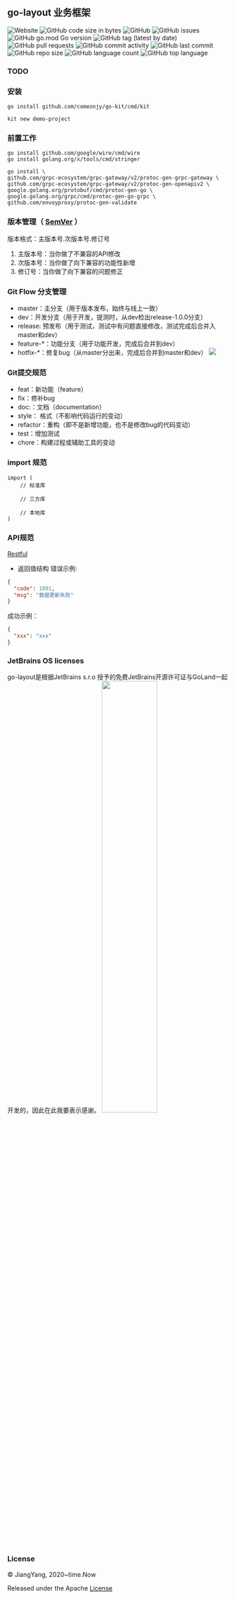 ## go-layout 业务框架
![Website](https://img.shields.io/website?url=https%3A%2F%2Fwww.jiangyang.me)
![GitHub code size in bytes](https://img.shields.io/github/languages/code-size/comeonjy/go-layout)
![GitHub](https://img.shields.io/github/license/comeonjy/go-layout)
![GitHub issues](https://img.shields.io/github/issues/comeonjy/go-layout)
![GitHub go.mod Go version](https://img.shields.io/github/go-mod/go-version/comeonjy/go-layout)
![GitHub tag (latest by date)](https://img.shields.io/github/v/tag/comeonjy/go-layout)
![GitHub pull requests](https://img.shields.io/github/issues-pr/comeonjy/go-layout)
![GitHub commit activity](https://img.shields.io/github/commit-activity/w/comeonjy/go-layout)
![GitHub last commit](https://img.shields.io/github/last-commit/comeonjy/go-layout)
![GitHub repo size](https://img.shields.io/github/repo-size/comeonjy/go-layout)
![GitHub language count](https://img.shields.io/github/languages/count/comeonjy/go-layout)
![GitHub top language](https://img.shields.io/github/languages/top/comeonjy/go-layout)

### TODO

### 安装
```shell
go install github.com/comeonjy/go-kit/cmd/kit

kit new demo-project
```

### 前置工作
```shell
go install github.com/google/wire/cmd/wire
go install golang.org/x/tools/cmd/stringer

go install \
github.com/grpc-ecosystem/grpc-gateway/v2/protoc-gen-grpc-gateway \
github.com/grpc-ecosystem/grpc-gateway/v2/protoc-gen-openapiv2 \
google.golang.org/protobuf/cmd/protoc-gen-go \
google.golang.org/grpc/cmd/protoc-gen-go-grpc \
github.com/envoyproxy/protoc-gen-validate
```

### 版本管理（ [SemVer](https://semver.org/lang/zh-CN/) ）
版本格式：主版本号.次版本号.修订号
1. 主版本号：当你做了不兼容的API修改
2. 次版本号：当你做了向下兼容的功能性新增
3. 修订号：当你做了向下兼容的问题修正

### Git Flow 分支管理
- master：主分支（用于版本发布，始终与线上一致）
- dev：开发分支（用于开发，提测时，从dev检出release-1.0.0分支）
- release: 预发布（用于测试，测试中有问题直接修改，测试完成后合并入master和dev）
- feature-*：功能分支（用于功能开发，完成后合并到dev）
- hotfix-*：修复bug（从master分出来，完成后合并到master和dev）
  ![](http://assets.processon.com/chart_image/5f93a2e15653bb06ef13def8.png)

### Git提交规范
- feat：新功能（feature）
- fix：修补bug
- doc:：文档（documentation）
- style： 格式（不影响代码运行的变动）
- refactor：重构（即不是新增功能，也不是修改bug的代码变动）
- test：增加测试
- chore：构建过程或辅助工具的变动

### import 规范
```
import (
    // 标准库

    // 三方库

    // 本地库
)
```

### API规范
[Restful](http://kaelzhang81.github.io/2019/05/24/Restful-API%E8%AE%BE%E8%AE%A1%E6%9C%80%E4%BD%B3%E5%AE%9E%E8%B7%B5/)

- 返回值结构
  错误示例:
```json
{
  "code": 1001,
  "msg": "数据更新失败"
}
```
成功示例：
```json
{
  "xxx": "xxx"
}
```


### JetBrains OS licenses
go-layout是根据JetBrains s.r.o 授予的免费JetBrains开源许可证与GoLand一起开发的，因此在此我要表示感谢。
<a href="https://www.jetbrains.com/?from=go-layout" target="_blank"><img src="https://tva1.sinaimg.cn/large/0081Kckwgy1gkl0xz7y4uj30zz0u042c.jpg" width="50%"  /></a>

### License
© JiangYang, 2020~time.Now

Released under the Apache [License](https://spider/blob/master/LICENSE)